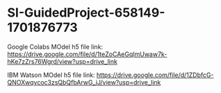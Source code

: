 # SI-GuidedProject-658149-1701876773

Google Colabs MOdel h5 file link:
https://drive.google.com/file/d/1teZoCAeGqImUwaw7k-hKe7zZrs76Wgrd/view?usp=drive_link 


IBM Watson MOdel h5 file link:
https://drive.google.com/file/d/1ZDbfcG-QNOXwqycoc3zsQbQfbArwG_iJ/view?usp=drive_link
